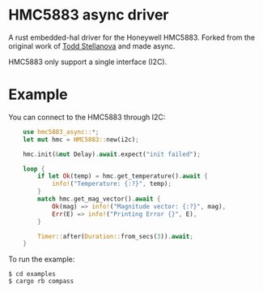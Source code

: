 # HMC5883 async driver

A rust embedded-hal driver for the Honeywell HMC5883. Forked from the original work of [Todd Stellanova](https://github.com/tstellanova/hmc5983) and made async.

HMC5883 only support a single interface (I2C).

# Example

You can connect to the HMC5883 through I2C:

```rust
    use hmc5883_async::*;
    let mut hmc = HMC5883::new(i2c);

    hmc.init(&mut Delay).await.expect("init failed");

    loop {
        if let Ok(temp) = hmc.get_temperature().await {
            info!("Temperature: {:?}", temp);
        }
        match hmc.get_mag_vector().await {
            Ok(mag) => info!("Magnitude vector: {:?}", mag),
            Err(E) => info!("Printing Error {}", E),
        }

        Timer::after(Duration::from_secs(3)).await;
    }
```



To run the example:

```console
$ cd examples
$ cargo rb compass
```



